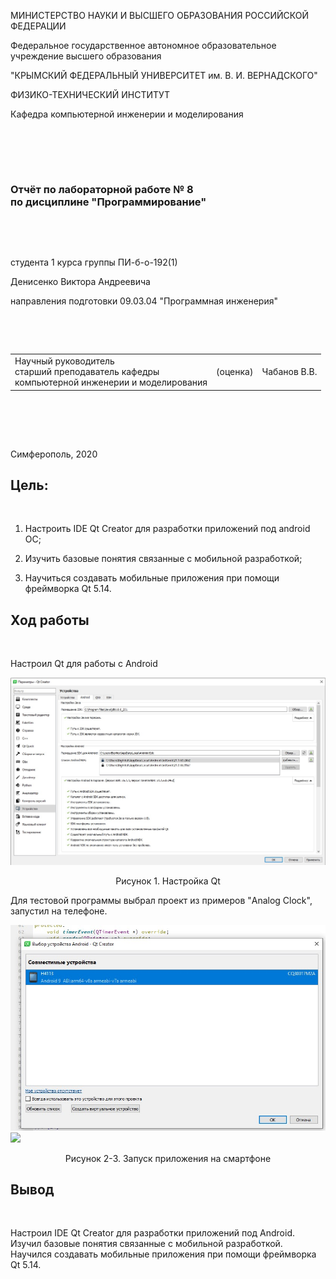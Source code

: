 
МИНИСТЕРСТВО НАУКИ  И ВЫСШЕГО ОБРАЗОВАНИЯ РОССИЙСКОЙ ФЕДЕРАЦИИ  


Федеральное государственное автономное образовательное учреждение высшего образования  


"КРЫМСКИЙ ФЕДЕРАЛЬНЫЙ УНИВЕРСИТЕТ им. В. И. ВЕРНАДСКОГО"  


ФИЗИКО-ТЕХНИЧЕСКИЙ ИНСТИТУТ  


Кафедра компьютерной инженерии и моделирования


<br/><br/>


​


### Отчёт по лабораторной работе № 8<br/> по дисциплине "Программирование"


<br/>


​


студента 1 курса группы ПИ-б-о-192(1) 

Денисенко Виктора Андреевича


направления подготовки 09.03.04 "Программная инженерия"  


<br/>


​


<table>


<tr><td>Научный руководитель<br/> старший преподаватель кафедры<br/> компьютерной инженерии и моделирования</td>


<td>(оценка)</td>


<td>Чабанов В.В.</td>


</tr>


</table>


<br/><br/>


​


Симферополь, 2020

<h2><b>Цель:</b></h2><br/>

1. Настроить IDE Qt Creator для разработки приложений под android ОС;

2. Изучить базовые понятия связанные с мобильной разработкой;

3. Научиться создавать мобильные приложения при помощи фреймворка Qt 5.14.

<h2><b>Ход работы</b></h2><br/>

Настроил Qt для работы с Android

<img src="images/1(2).jpg">
<p align="center">Рисунок 1. Настройка Qt</p>

Для тестовой программы выбрал проект из примеров "Analog Clock", запустил на телефоне.


<img src="images/2.jpg">
<img src="images/3.JPG">
<p align="center">Рисунок 2-3. Запуск приложения на смартфоне</p>

<h2><b>Вывод</b></h2><br/>
<p>Настроил IDE Qt Creator для разработки приложений под Android. Изучил базовые понятия связанные с мобильной разработкой. Научился создавать мобильные приложения при помощи фреймворка Qt 5.14.</p>
